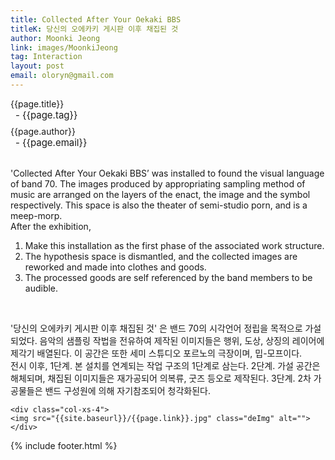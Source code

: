 ```yaml
---
title: Collected After Your Oekaki BBS
titleK: 당신의 오에카키 게시판 이후 채집된 것
author: Moonki Jeong
link: images/MoonkiJeong
tag: Interaction
layout: post
email: oloryn@gmail.com
---	
```


<div class="container">

<div class="deDep">
{{page.title}}<br>
<p style="font-size:15px; margin:0px; padding:0px 0px 0px 8px; margin:0px 0px 8px 0px;">- {{page.tag}}</p>
{{page.author}}<br>
<p style="font-size:15px; margin:0px; padding:0px 0px 0px 8px;">- {{page.email}}</p>
</div>

<br>

<div class="det lato">



'Collected After Your Oekaki BBS’ was installed to found the visual language of band 70. The images produced by appropriating sampling method of music are arranged on the layers of the enact, the image and the symbol respectively. This space is also the theater of semi-studio porn, and is a meep-morp.
<br>
After the exhibition,
1. Make this installation as the first phase of the associated work structure.
2. The hypothesis space is dismantled, and the collected images are reworked and made into clothes and goods.
3. The processed goods are self referenced by the band members to be audible.
 


</div>

<br>

<div class="noto">

'당신의 오에카키 게시판 이후 채집된 것' 은 밴드 70의 시각언어 정립을 목적으로 가설되었다. 음악의 샘플링 작법을 전유하여 제작된 이미지들은 행위, 도상, 상징의 레이어에 제각기 배열된다. 이 공간은 또한 세미 스튜디오 포르노의 극장이며, 밉-모프이다.
<br>
전시 이후,
1단계. 본 설치를 연계되는 작업 구조의 1단계로 삼는다.
2단계. 가설 공간은 해체되며, 채집된 이미지들은 재가공되어 의복류, 굿즈 등오로 제작된다. 
3단계. 2차 가공물들은 밴드 구성원에 의해 자기참조되어 청각화된다.


</div>

<div class="row noto">
	
	<div class="col-xs-4">
	<img src="{{site.baseurl}}/{{page.link}}.jpg" class="deImg" alt=""></div>
	
</div>

	

</div> 

{% include footer.html %}
